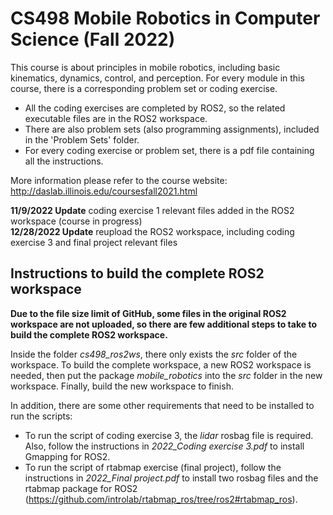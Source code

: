 # CS498 Mobile Robotics in Computer Science (Fall 2022)
This course is about principles in mobile robotics, including basic kinematics, dynamics, control, and perception. For every module in this course, there is a corresponding problem set or coding exercise. <br/>

- All the coding exercises are completed by ROS2, so the related executable files are in the ROS2 workspace. <br/>
- There are also problem sets (also programming assignments), included in the 'Problem Sets' folder. <br/>
- For every coding exercise or problem set, there is a pdf file containing all the instructions. <br/>

More information please refer to the course website: http://daslab.illinois.edu/coursesfall2021.html

**11/9/2022 Update** coding exercise 1 relevant files added in the ROS2 workspace (course in progress) <br/>
**12/28/2022 Update** reupload the ROS2 workspace, including coding exercise 3 and final project relevant files

## Instructions to build the complete ROS2 workspace
**Due to the file size limit of GitHub, some files in the original ROS2 workspace are not uploaded, so there are few additional steps to take to build the complete ROS2 workspace.**

Inside the folder *cs498_ros2ws*, there only exists the *src* folder of the workspace. To build the complete workspace, a new ROS2 workspace is needed, then put the package *mobile_robotics* into the *src* folder in the new workspace. Finally, build the new workspace to finish.

In addition, there are some other requirements that need to be installed to run the scripts: <br/>
- To run the script of coding exercise 3, the *lidar* rosbag file is required. Also, follow the instructions in *2022_Coding exercise 3.pdf* to install Gmapping for ROS2. <br/>
- To run the script of rtabmap exercise (final project), follow the instructions in *2022_Final project.pdf* to install two rosbag files and the rtabmap package for ROS2 (https://github.com/introlab/rtabmap_ros/tree/ros2#rtabmap_ros).
